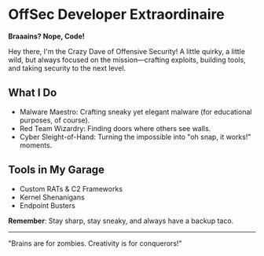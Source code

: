 # OffSec Developer Extraordinaire  
**Braaains? Nope, Code!**  

Hey there, I'm the Crazy Dave of Offensive Security! A little quirky, a little wild, but always focused on the mission—crafting exploits, building tools, and taking security to the next level.  

## What I Do  
- Malware Maestro: Crafting sneaky yet elegant malware (for educational purposes, of course).  
- Red Team Wizardry: Finding doors where others see walls.  
- Cyber Sleight-of-Hand: Turning the impossible into "oh snap, it works!" moments.  

## Tools in My Garage  
- Custom RATs & C2 Frameworks  
- Kernel Shenanigans  
- Endpoint Busters  

**Remember**: Stay sharp, stay sneaky, and always have a backup taco.  

---
"Brains are for zombies. Creativity is for conquerors!"  
